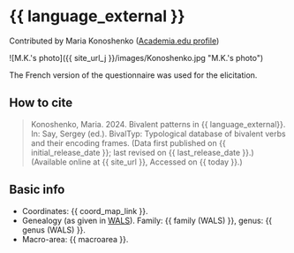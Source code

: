 # {{ language_external }}
Contributed by Maria Konoshenko ([Academia.edu profile](https://helsinki.academia.edu/MariaKonoshenko))

![M.K.'s photo]({{ site_url_j }}/images/Konoshenko.jpg "M.K.'s photo")

The French version of the questionnaire was used for the elicitation.

## How to cite
> Konoshenko, Maria. 2024. Bivalent patterns in {{ language_external}}. 
> In: Say, Sergey (ed.). BivalTyp: Typological database of bivalent verbs and their encoding frames. 
> (Data first published on {{ initial_release_date }}; 
> last revised on {{ last_release_date }}.) (Available online at {{ site_url }}, 
> Accessed on {{ today }}.)

## Basic info
- Coordinates: {{ coord_map_link }}.
- Genealogy (as given in [WALS](https://wals.info/)). Family: {{ family (WALS) }}, genus: {{ genus (WALS) }}.
- Macro-area: {{ macroarea }}.
